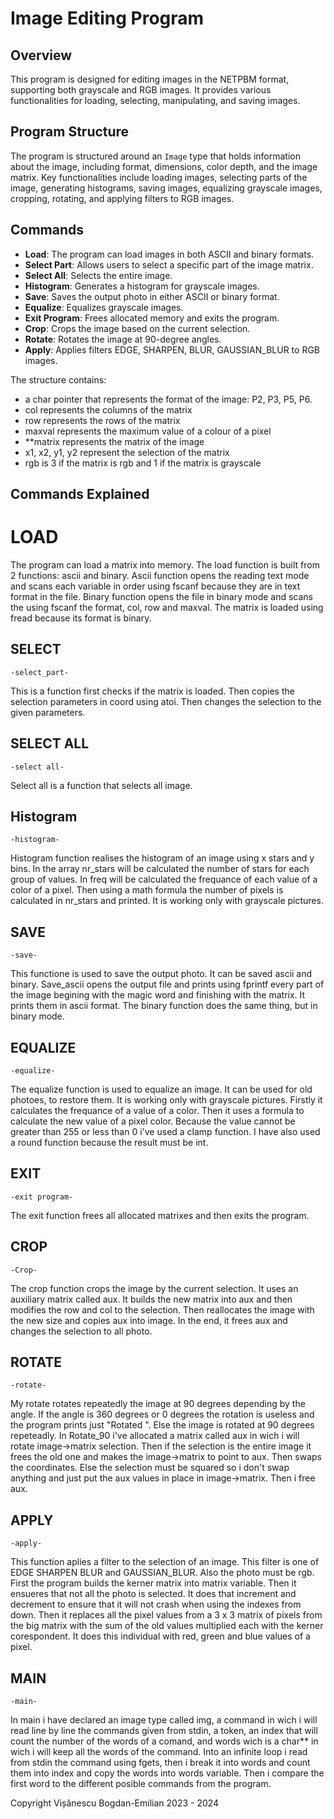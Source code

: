 # Image Editing Program

## Overview

This program is designed for editing images in the NETPBM format,
supporting both grayscale and RGB images. It provides various functionalities
for loading, selecting, manipulating, and saving images.

## Program Structure

The program is structured around an `Image` type that holds
information about the image, including format, dimensions, color depth,
and the image matrix. Key functionalities include loading images, selecting
parts of the image, generating histograms, saving images, equalizing grayscale
images, cropping, rotating, and applying filters to RGB images.

## Commands

- **Load**: The program can load images in both ASCII and binary formats.
- **Select Part**: Allows users to select a specific part of the image matrix.
- **Select All**: Selects the entire image.
- **Histogram**: Generates a histogram for grayscale images.
- **Save**: Saves the output photo in either ASCII or binary format.
- **Equalize**: Equalizes grayscale images.
- **Exit Program**: Frees allocated memory and exits the program.
- **Crop**: Crops the image based on the current selection.
- **Rotate**: Rotates the image at 90-degree angles.
- **Apply**: Applies filters EDGE, SHARPEN, BLUR, GAUSSIAN_BLUR to RGB images.

The structure contains:
- a char pointer that represents the format of 
the image: P2, P3, P5, P6.
- col represents the columns of the matrix
- row represents the rows of the matrix
- maxval represents the maximum value of a colour of a pixel
- **matrix represents the matrix of the image
- x1, x2, y1, y2 represent the selection of the matrix
- rgb is 3 if the matrix is rgb and 1 if the matrix is grayscale 

## Commands Explained

# LOAD 

The program can load a matrix into memory. The load function is
built from 2 functions: ascii and binary.
Ascii function opens the reading text mode and scans each variable
in order using fscanf because they
are in text format in the file.
Binary function opens the file in binary mode and scans
the using fscanf the format, col, row and maxval.
The matrix is loaded using fread because its format is binary.

## SELECT

    -select_part-
This is a function first checks if the matrix is loaded.
Then copies the selection parameters in coord using atoi.
Then changes the selection to the given parameters.

## SELECT ALL

    -select all-
Select all is a function that selects all image.

## Histogram

    -histogram-
Histogram function realises the histogram of an image using x
stars and y bins. In the array nr_stars will be calculated
the number of stars for each group of values. In freq will 
be calculated the frequance of each value of a color of a pixel.
Then using a math formula the number of pixels is calculated in
nr_stars and printed. It is working only with
grayscale pictures.

## SAVE

    -save-
This functione is used to save the output photo. It can be saved
ascii and binary. Save_ascii opens the output file and prints
using fprintf every part of the image begining with the magic
word and finishing with the matrix. It prints them in ascii format.
The binary function does the same thing, but in binary
mode.

## EQUALIZE

    -equalize-
The equalize function is used to equalize an image. It can
be used for old photoes, to restore them. It is working only with
grayscale pictures. Firstly it calculates the frequance of a value of
a color. Then it uses a formula to calculate the new value of a pixel color.
Because the value cannot be greater than 255 or less than 0 i've 
used a clamp function. I have also used a round function because the result
must be int.

## EXIT

    -exit program-
The exit function frees all allocated matrixes and then
exits the program.

## CROP

    -Crop-
The crop function crops the image by the current selection.
It uses an auxiliary matrix called aux. It builds the new matrix
into aux and then modifies the row and col to the selection.
Then reallocates the image with the new size and copies aux into
image. In the end, it frees aux and changes the selection to all
photo.

## ROTATE

    -rotate-
My rotate rotates repeatedly the image at 90 degrees depending
by the angle. If the angle is 360 degrees or 0 degrees the
rotation is useless and the program prints just "Rotated <angle>".
Else the image is rotated at 90 degrees repeteadly.
In Rotate_90 i've allocated a matrix called aux in wich i will rotate
image->matrix selection. Then if the selection is the
entire image it frees the old one and makes the image->matrix
to point to aux. Then swaps the coordinates. Else the selection
must be squared so i don't swap anything and just put the
aux values in place in image->matrix. Then i free aux.

## APPLY

    -apply-
This function aplies a filter to the selection of an image.
This filter is one of EDGE SHARPEN BLUR and GAUSSIAN_BLUR.
Also the photo must be rgb. 
First the program builds the kerner matrix into matrix variable.
Then it ensueres that not all the photo is selected. It does
that increment and decrement to ensure that it will not
crash when using the indexes from down. Then it replaces all
the pixel values from a 3 x 3 matrix of pixels from 
the big matrix with the sum of the old values multiplied each
with the kerner corespondent. It does this individual with red,
green and blue values of a pixel.

## MAIN

    -main-
In main i have declared an image type called img, a command in
wich i will read line by line the commands given from stdin,
a token, an index that will count the number of the words of
a comand, and words wich is a char** in wich i will keep all
the words of the command. Into an infinite loop i read from 
stdin the command using fgets, then i break it into words and
count them into index and copy the words into words variable.
Then i compare the first word to the different posible commands
from the program.



Copyright Vișănescu Bogdan-Emilian 2023 - 2024
